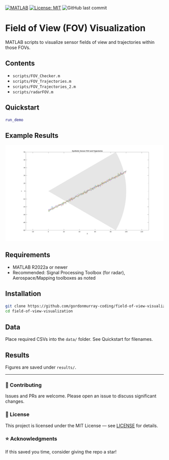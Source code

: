 <p align="left">
  <a href="https://www.mathworks.com/products/matlab.html"><img src="https://img.shields.io/badge/MATLAB-R2022a%2B-blue" alt="MATLAB"></a>
  <a href="./LICENSE"><img src="https://img.shields.io/badge/license-MIT-success" alt="License: MIT"></a>
  <img src="https://img.shields.io/github/last-commit/gordonmurray-coding/field-of-view-visualization" alt="GitHub last commit">
</p>

# Field of View (FOV) Visualization

MATLAB scripts to visualize sensor fields of view and trajectories within those FOVs.

## Contents
- `scripts/FOV_Checker.m`
- `scripts/FOV_Trajectories.m`
- `scripts/FOV_Trajectories_2.m`
- `scripts/radarFOV.m`

## Quickstart
```matlab
run_demo
```

## Example Results
<p align="center">
  <img src="results/fov_example.png" alt="Synthetic FOV Example" width="680">
</p>



## Requirements
- MATLAB R2022a or newer
- Recommended: Signal Processing Toolbox (for radar), Aerospace/Mapping toolboxes as noted


## Installation
```bash
git clone https://github.com/gordonmurray-coding/field-of-view-visualization.git
cd field-of-view-visualization
```


## Data
Place required CSVs into the `data/` folder. See Quickstart for filenames.


## Results
Figures are saved under `results/`.

---

### 🤝 Contributing
Issues and PRs are welcome. Please open an issue to discuss significant changes.

### 📜 License
This project is licensed under the MIT License — see [LICENSE](./LICENSE) for details.

### ⭐ Acknowledgments
If this saved you time, consider giving the repo a star!
